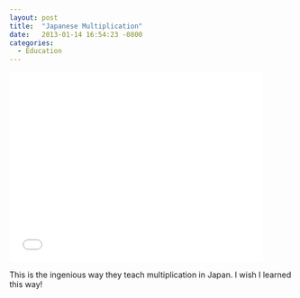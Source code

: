 ```yaml
---
layout: post
title:  "Japanese Multiplication"
date:   2013-01-14 16:54:23 -0800
categories:
  - Education
---
```


<iframe class="embedly-embed" src="//cdn.embedly.com/widgets/media.html?src=https%3A%2F%2Fwww.youtube.com%2Fembed%2FBcyU4kS-SDA%3Ffeature%3Doembed&url=https%3A%2F%2Fwww.youtube.com%2Fwatch%3Fv%3DBcyU4kS-SDA&image=https%3A%2F%2Fi.ytimg.com%2Fvi%2FBcyU4kS-SDA%2Fhqdefault.jpg&key=d815972c91e546edb5d2d02e509f8b1c&type=text%2Fhtml&schema=youtube" width="450" height="338" scrolling="no" frameborder="0" allowfullscreen></iframe>

This is the ingenious way they teach multiplication in Japan. I wish I learned this way!
